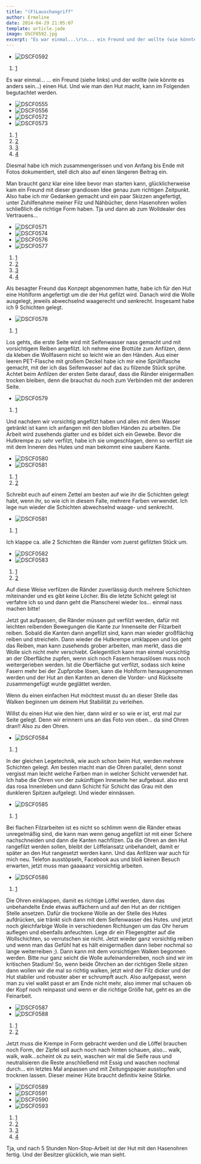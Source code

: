 ```yaml
---
title: "(F)Lauschangriff"
author: Ermeline
date: 2014-04-29 21:05:07
template: article.jade
image: DSCF0592.jpg
excerpt: "Es war einmal...\r\n... ein Freund und der wollte (wie könnte es anders sein...) einen Hut."
---
```


-   ![DSCF0592](DSCF0592.jpg)

1.  [1](#)

Es war einmal... ... ein Freund (siehe links) und der wollte (wie könnte
es anders sein...) einen Hut. Und wie man den Hut macht, kann im
Folgenden begutachtet werden.  

-   ![DSCF0555](DSCF0555.jpg)
-   ![DSCF0556](DSCF0556.jpg)
-   ![DSCF0572](DSCF0572.jpg)
-   ![DSCF0573](DSCF0573.jpg)

1.  [1](#)
2.  [2](#)
3.  [3](#)
4.  [4](#)

Diesmal habe ich mich zusammengerissen und von Anfang bis Ende mit Fotos
dokumentiert, stell dich also auf einen längeren Beitrag ein.

Man braucht ganz klar eine Idee bevor man starten kann, glücklicherweise
kam ein Freund mit dieser grandiosen Idee genau zum richtigen Zeitpunkt.
Also habe ich mir Gedanken gemacht und ein paar Skizzen angefertigt,
unter Zuhilfenahme meiner Filz und Nähbücher, denn Hasenohren wollen
schließlich die richtige Form haben. Tja und dann ab zum Wolldealer des
Vertrauens...

-   ![DSCF0571](DSCF0571.jpg)
-   ![DSCF0574](DSCF0574.jpg)
-   ![DSCF0576](DSCF0576.jpg)
-   ![DSCF0577](DSCF0577.jpg)

1.  [1](#)
2.  [2](#)
3.  [3](#)
4.  [4](#)

Als besagter Freund das Konzept abgenommen hatte, habe ich für den Hut
eine Hohlform angefertigt um die der Hut gefilzt wird. Danach wird die
Wolle ausgelegt, jeweils abwechselnd waagerecht und senkrecht. Insgesamt
habe ich 9 Schichten gelegt.

-   ![DSCF0578](DSCF0578.jpg)

1.  [1](#)

Los gehts, die erste Seite wird mit Seifenwasser nass gemacht und mit
vorsichtigem Reiben angefilzt. Ich nehme eine Brottüte zum Anfilzen,
denn da kleben die Wollfasern nicht so leicht wie an den Händen. Aus
einer leeren PET-Flasche mit großem Deckel habe ich mir eine
Sprühflasche gemacht, mit der ich das Seifenwasser auf das zu filzende
Stück sprühe. Achtet beim Anfilzen der ersten Seite darauf, dass die
Ränder einigermaßen trocken bleiben, denn die brauchst du noch zum
Verbinden mit der anderen Seite.

-   ![DSCF0579](DSCF0579.jpg)

1.  [1](#)

Und nachdem wir vorsichtig angefilzt haben und alles mit dem Wasser
getränkt ist kann ich anfangen mit den bloßen Händen zu arbeiten. Die
Arbeit wird zusehends glatter und es bildet sich ein Gewebe. Bevor die
Hutkrempe zu sehr verfilzt, habe ich sie umgeschlagen, denn so verfilzt
sie mit dem Inneren des Hutes und man bekommt eine saubere Kante.  

-   ![DSCF0580](DSCF0580.jpg)
-   ![DSCF0581](DSCF0581.jpg)

1.  [1](#)
2.  [2](#)

Schreibt euch auf einem Zettel am besten auf wie ihr die Schichten
gelegt habt, wenn ihr, so wie ich in diesem Falle, mehrere Farben
verwendet. Ich lege nun wieder die Schichten abwechselnd waage- und
senkrecht.

-   ![DSCF0581](DSCF0581.jpg)

1.  [1](#)

Ich klappe ca. alle 2 Schichten die Ränder vom zuerst gefilzten Stück
um.

-   ![DSCF0582](DSCF0582.jpg)
-   ![DSCF0583](DSCF0583.jpg)

1.  [1](#)
2.  [2](#)

Auf diese Weise verfilzen die Ränder zuverlässig durch mehrere Schichten
miteinander und es gibt keine Löcher. Bis die letzte Schicht gelegt ist
verfahre ich so und dann geht die Planscherei wieder los... einmal nass
machen bitte!

Jetzt gut aufpassen, die Ränder müssen gut verfilzt werden, dafür mit
leichten reibenden Bewegungen die Kante zur Innenseite der Filzarbeit
reiben. Sobald die Kanten dann angefilzt sind, kann man wieder
großflächig reiben und streicheln. Dann wieder die Hutkrempe umklappen
und los geht das Reiben, man kann zusehends grober arbeiten, man merkt,
dass die Wolle sich nicht mehr verschiebt. Gelegentlich kann man einmal
vorsichtig an der Oberfläche zupfen, wenn sich noch Fasern herauslösen
muss noch weitergerieben werden. Ist die Oberfläche gut verfilzt, sodass
sich keine Fasern mehr bei der Zupfprobe lösen, kann die Hohlform
herausgenommen werden und der Hut an den Kanten an denen die Vorder- und
Rückseite zusammengefügt wurde geglättet werden.

Wenn du einen einfachen Hut möchtest musst du an dieser Stelle das
Walken beginnen um deinem Hut Stabilität zu verleihen.

Willst du einen Hut wie den hier, dann wird er so wie er ist, erst mal
zur Seite gelegt. Denn wir erinnern uns an das Foto von oben... da sind
Ohren dran!! Also zu den Ohren.

-   ![DSCF0584](DSCF0584.jpg)

1.  [1](#)

In der gleichen Legetechnik, wie auch schon beim Hut, werden mehrere
Schichten gelegt. Am besten macht man die Ohren parallel, denn sonst
vergisst man leicht welche Farben man in welcher Schicht verwendet hat.
Ich habe die Ohren von der zukünftigen Inneseite her aufgebaut. also
erst das rosa Innenleben und dann Schicht für Schicht das Grau mit den
dunkleren Spitzen aufgelegt. Und wieder einnässen.

-   ![DSCF0585](DSCF0585.jpg)

1.  [1](#)

Bei flachen Filzarbeiten ist es nicht so schlimm wenn die Ränder etwas
unregelmäßig sind, die kann man wenn genug angefilzt ist mit einer
Schere nachschneiden und dann die Kanten nachfilzen. Da die Ohren an den
Hut rangefilzt werden sollen, bleibt der Löffelansatz unbehandelt, damit
er später an den Hut rangesetzt werden kann. Und das Anfilzen war auch
für mich neu. Telefon ausstöpseln, Facebook aus und bloß keinen Besuch
erwarten, jetzt muss man gaaaaanz vorsichtig arbeiten.

-   ![DSCF0586](DSCF0586.jpg)

1.  [1](#)

Die Ohren einklappen, damit es richtige Löffel werden, dann das
unbehandelte Ende etwas auffächern und auf den Hut an der richtigen
Stelle ansetzen. Dafür die trockene Wolle an der Stelle des Hutes
aufdrücken, sie tränkt sich dann mit dem Seifenwasser des Hutes. und
jetzt noch gleichfarbige Wolle in verschiedenen Richtungen um das Ohr
herum auflegen und ebenfalls anfeuchten. Lege dir ein Fliegengitter auf
die Wollschichten, so verrutschen sie nicht. Jetzt wieder ganz
vorsichtig reiben und wenn man das Gefühl hat es hält einigermaßen dann
lieber nochmal so lange weiterreiben ;). Dann kann mit dem vorsichtigen
Walken begonnen werden. Bitte nur ganz seicht die Wolle
aufeinanderreiben, noch sind wir im kritischen Stadium! So, wenn beide
Öhrchen an der richtigen Stelle sitzen dann wollen wir die mal so
richtig walken, jetzt wird der Filz dicker und der Hut stabiler und
robuster aber er schrumpft auch. Also aufgepasst, wenn man zu viel walkt
passt er am Ende nicht mehr, also immer mal schauen ob der Kopf noch
reinpasst und wenn er die richtige Größe hat, geht es an die Feinarbeit.

-   ![DSCF0587](DSCF0587.jpg)
-   ![DSCF0588](DSCF0588.jpg)

1.  [1](#)
2.  [2](#)

Jetzt muss die Krempe in Form gebracht werden und die Löffel brauchen
noch Form, der Zipfel soll auch noch nach hinten schauen, also... walk,
walk, walk...scheint ok zu sein, waschen wir mal die Seife raus und
neutralisieren die Reste anschließend mit Essig und waschen nochmal
durch... ein letztes Mal anpassen und mit Zeitungspapier ausstopfen und
trocknen lassen. Dieser meiner Hüte braucht definitiv keine Stärke.

-   ![DSCF0589](DSCF0589.jpg)
-   ![DSCF0591](DSCF0591.jpg)
-   ![DSCF0590](DSCF0590.jpg)
-   ![DSCF0593](DSCF0593.jpg)

1.  [1](#)
2.  [2](#)
3.  [3](#)
4.  [4](#)

Tja, und nach 5 Stunden Non-Stop-Arbeit ist der Hut mit den Hasenohren
fertig. Und der Besitzer glücklich, wie man sieht.    
